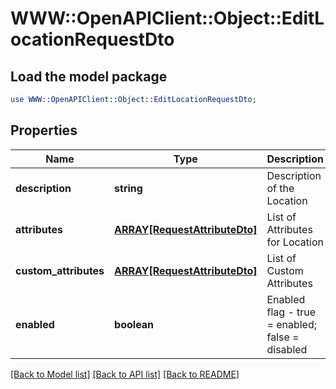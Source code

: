 # WWW::OpenAPIClient::Object::EditLocationRequestDto

## Load the model package
```perl
use WWW::OpenAPIClient::Object::EditLocationRequestDto;
```

## Properties
Name | Type | Description | Notes
------------ | ------------- | ------------- | -------------
**description** | **string** | Description of the Location | [optional] 
**attributes** | [**ARRAY[RequestAttributeDto]**](RequestAttributeDto.md) | List of Attributes for Location | 
**custom_attributes** | [**ARRAY[RequestAttributeDto]**](RequestAttributeDto.md) | List of Custom Attributes | [optional] 
**enabled** | **boolean** | Enabled flag - true &#x3D; enabled; false &#x3D; disabled | [optional] 

[[Back to Model list]](../README.md#documentation-for-models) [[Back to API list]](../README.md#documentation-for-api-endpoints) [[Back to README]](../README.md)



